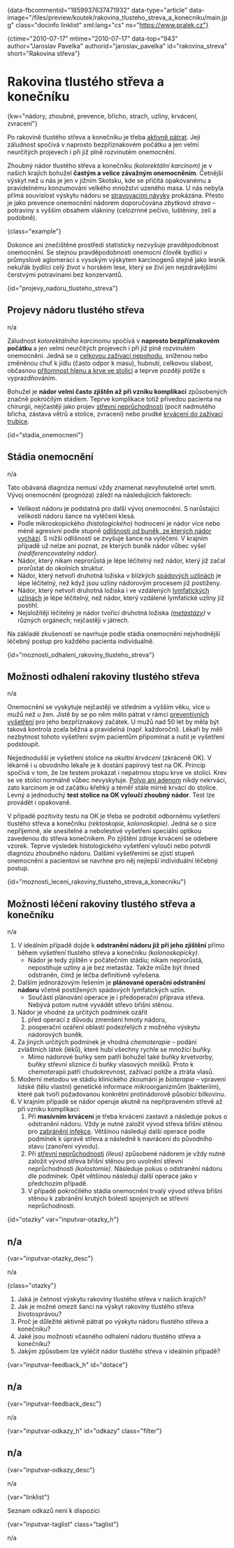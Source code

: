 
{data-fbcommentid="1859937637471932" data-type="article" data-image="/files/preview/koutek/rakovina\_tlusteho\_streva\_a\_konecniku/main.jpg" class="docinfo linklist" xml:lang="cs" ns="https://www.pralek.cz"}

{ctime="2010-07-17" mtime="2010-07-17" data-top="943" author="Jaroslav Pavelka" authorid="jaroslav\_pavelka" id="rakovina\_streva" short="Rakovina střeva"}

# Rakovina tlustého střeva a konečníku

<!-- generated attribute kw by user_updatekw.sh on 2020-09-22, do not edit -->

{kw="nádory, zhoubné, prevence, břicho, strach, uzliny, krvácení, zvracení"}

Po rakovině tlustého střeva a konečníku je třeba [aktivně pátrat][1]. Její záludnost spočívá v naprosto bezpříznakovém počátku a jen velmi neurčitých projevech i při již plně rozvinutém onemocnění.

Zhoubný nádor tlustého střeva a konečníku _(kolorektální karcinom)_ je v našich krajích bohužel **častým a velice závažným onemocněním**. Četnější výskyt než u nás je jen v jižním Skotsku, kde se přičítá opakovanému a pravidelnému konzumování velkého množství uzeného masa. U nás nebyla přímá souvislost výskytu nádoru se [stravovacími návyky][2] prokázána. Přesto je jako prevence onemocnění nádorem doporučována _zbytková strava_ – potraviny s vyšším obsahem vlákniny (celozrnné pečivo, luštěniny, zelí a podobně).

{class="example"}

Dokonce ani znečištěné prostředí statisticky nezvyšuje pravděpodobnost onemocnění. Se stejnou pravděpodobností onemocní člověk bydlící v průmyslové aglomeraci s vysokým výskytem karcinogenů stejně jako lesník nekuřák bydlící celý život v horském lese, který se živí jen nejzdravějšími čerstvými potravinami bez konzervantů.

{id="projevy\_nadoru\_tlusteho_streva"}

## Projevy nádoru tlustého střeva

n/a

Záludnost _kolorektálního karcinomu_ spočívá v **naprosto bezpříznakovém počátku** a jen velmi neurčitých projevech i při již plně rozvinutém onemocnění. Jedná se o [celkovou zažívací nepohodu][3], sníženou nebo změněnou chuť k jídlu (často odpor k masu), hubnutí, celkovou slabost, občasnou [přítomnost hlenu a krve ve stolici][4] a teprve později potíže s vyprazdňováním.

Bohužel je **nádor velmi často zjištěn až při vzniku komplikací** způsobených značně pokročilým stádiem. Teprve komplikace totiž přivedou pacienta na chirurgii, nejčastěji jako projev [střevní neprůchodnosti][5] (pocit nadmutého břicha, zástava větrů a stolice, zvracení) nebo prudké [krvácení do zažívací trubice][6].

{id="stadia_onemocneni"}

## Stádia onemocnění

n/a

Tato obávaná diagnóza nemusí vždy znamenat nevyhnutelně ortel smrti. Vývoj onemocnění (prognóza) záleží na následujících faktorech:

  * Velikost nádoru je podstatná pro další vývoj onemocnění. S narůstající velikostí nádoru šance na vyléčení klesá.
  * Podle mikroskopického _(histologického)_ hodnocení je nádor více nebo méně agresivní podle stupně [odlišnosti od buněk, ze kterých nádor vychází][7]. S nižší odlišností se zvyšuje šance na vyléčení. V krajním případě už nelze ani poznat, ze kterých buněk nádor vůbec vyšel _(nediferencovatelný nádor)_.
  * Nádor, který nikam neprorůstá je lépe léčitelný než nádor, který již začal prorůstat do okolních struktur.
  * Nádor, který netvoří druhotná ložiska v blízkých [spádových uzlinách][8] je lépe léčitelný, než když jsou uzliny nádorovým procesem již postiženy.
  * Nádor, který netvoří druhotná ložiska i ve vzdálených [lymfatických uzlinách][8] je lépe léčitelný, než nádor, který vzdálené lymfatické uzliny již postihl.
  * Nejsložitěji léčitelný je nádor tvořící druhotná ložiska _([metastázy][7])_ v různých orgánech; nejčastěji v játrech. 

Na základě zkušeností se navrhuje podle stádia onemocnění nejvhodnější léčebný postup pro každého pacienta individuálně.

{id="moznosti\_odhaleni\_rakoviny\_tlusteho\_streva"}

## Možnosti odhalení rakoviny tlustého střeva

n/a

Onemocnění se vyskytuje nejčastěji ve středním a vyšším věku, více u mužů než u žen. Jistě by se po něm mělo pátrat v rámci [preventivních vyšetření][1] pro jeho bezpříznakový začátek. U mužů nad 50 let by měla být taková kontrola zcela běžná a pravidelná (např. každoroční). Lékaři by měli nezbytnost tohoto vyšetření svým pacientům připomínat a nutit je vyšetření podstoupit.

Nejjednodušší je vyšetření stolice na _okultní krvácení_ (zkráceně OK). V lékárně i u obvodního lékaře je k dostání papírový test na OK. Princip spočívá v tom, že lze testem prokázat i nepatrnou stopu krve ve stolici. Krev se ve stolici normálně vůbec nevyskytuje. [Polyp ani adenom][9] nikdy nekrvácí, zato karcinom je od začátku křehký a téměř stále mírně krvácí do stolice. Levný a jednoduchý **test stolice na OK vyloučí zhoubný nádor**. Test lze provádět i opakovaně.

V případě pozitivity testu na OK je třeba se podrobit odbornému vyšetření tlustého střeva a konečníku _(rektoskopie, kolonoskopie)_. Jedná se o sice nepříjemné, ale snesitelné a nebolestivé vyšetření speciální optikou zavedenou do střeva konečníkem. Po zjištění zdroje krvácení se odebere vzorek. Teprve výsledek histologického vyšetření vyloučí nebo potvrdí diagnózu zhoubného nádoru. Dalšími vyšetřeními se zjistí stupeň onemocnění a pacientovi se navrhne pro něj nejlepší individuální léčebný postup.

{id="moznosti\_leceni\_rakoviny\_tlusteho\_streva\_a\_konecniku"}

## Možnosti léčení rakoviny tlustého střeva a konečníku

n/a

  1. V ideálním případě dojde k **odstranění nádoru již při jeho zjištění** přímo během vyšetření tlustého střeva a konečníku _(kolonoskopicky)_. 
      * Nádor je tedy zjištěn v počátečním stádiu; nikam neprorůstá, nepostihuje uzliny a je bez metastáz. Takže může být ihned odstraněn, čímž je léčba definitivně vyřešena.
  2. Dalším jednorázovým řešením je **plánované operační odstranění nádoru** včetně postižených spádových lymfatických uzlin. 
      * Součástí plánování operace je i předoperační příprava střeva. Nebývá potom nutné vyvádět střevo břišní stěnou.
  3. Nádor je vhodné za určitých podmínek ozářit 
      1. před operací z důvodu zmenšení hmoty nádoru,
      2. pooperační ozáření oblastí podezřelých z možného výskytu nádorových buněk.
  4. Za jiných určitých podmínek je vhodná _chemoterapie_ – podání zvláštních látek (léků), které hubí všechny rychle se množící buňky. 
      * Mimo nádorové buňky sem patří bohužel také buňky krvetvorby, buňky střevní sliznice či buňky vlasových mníšků. Proto k chemoterapii patří chudokrevnost, zažívací potíže a ztráta vlasů.
  5. Moderní metodou ve stádiu klinického zkoumání je _bioterapie_ – vpravení lidské (tělu vlastní) genetické informace mikroorganizmům (bakteriím), které pak tvoří požadovanou konkrétní protinádorově působící bílkovinu.
  6. V krajním případě se nádor operuje akutně na nepřipraveném střevě až při vzniku komplikací: 
      1. Při **masívním krvácení** je třeba krvácení zastavit a následuje pokus o odstranění nádoru. Vždy je nutné založit vývod střeva břišní stěnou pro [zabránění infekce][10]. Většinou následují další operace podle podmínek k úpravě střeva a následně k navrácení do původního stavu (zanoření vývodu).
      2. Při [střevní neprůchodnosti][5] _(ileus)_ způsobené nádorem je vždy nutné založit vývod střeva břišní stěnou pro uvolnění střevní neprůchodnosti _(kolostomie)_. Následuje pokus o odstranění nádoru dle podmínek. Opět většinou následují další operace jako v předchozím případě.
      3. V případě pokročilého stádia onemocnění trvalý vývod střeva břišní stěnou k zabránění krutých bolestí spojených se střevní neprůchodností.

{id="otazky" var="inputvar-otazky_h"}

## n/a

{var="inputvar-otazky_desc"}

n/a

{class="otazky"}

  1. Jaká je četnost výskytu rakoviny tlustého střeva v našich krajích?
  2. Jak je možné omezit šanci na výskyt rakoviny tlustého střeva životosprávou?
  3. Proč je důležité aktivně pátrat po výskytu nádoru tlustého střeva a konečníku?
  4. Jaké jsou možnosti včasného odhalení nádoru tlustého střeva a konečníku?
  5. Jakým způsobem lze vyléčit nádor tlustého střeva v ideálním případě?

{var="inputvar-feedback_h" id="dotace"}

## n/a

{var="inputvar-feedback_desc"}

n/a

{var="inputvar-odkazy_h" id="odkazy" class="filter"}

## n/a

{var="inputvar-odkazy_desc"}

n/a

{var="linklist"}

Seznam odkazů není k dispozici

{var="inputvar-taglist" class="taglist"}

n/a

 [1]: odhaleni_rakoviny
 [2]: stravovaci_navyky
 [3]: funkcni_poruchy_traveni
 [4]: krvaceni_z_konecniku
 [5]: strevni_nepruchodnost
 [6]: komplikace_vredu
 [7]: nezhoubny_nebo_zhoubny_nador
 [8]: lymfaticke_uzliny
 [9]: nezhoubne_nadory
 [10]: zanet

